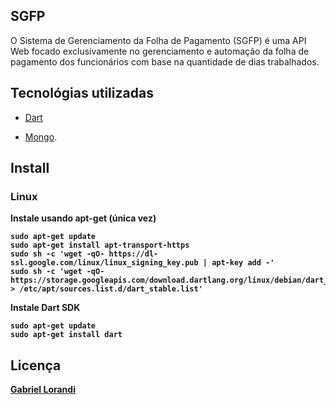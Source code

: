## SGFP

O Sistema de Gerenciamento da Folha de Pagamento (SGFP) é uma API Web focado exclusivamente no gerenciamento e automação da folha de pagamento dos funcionários com base na quantidade de dias trabalhados.

## Tecnológias utilizadas

- [Dart](https://dart.dev/) 

- [Mongo](https://www.mongodb.com/).

## Install

### Linux

<b>Instale usando apt-get (única vez)<b><br/>
 
 ```shell
 sudo apt-get update
 sudo apt-get install apt-transport-https
 sudo sh -c 'wget -qO- https://dl-ssl.google.com/linux/linux_signing_key.pub | apt-key add -'
 sudo sh -c 'wget -qO- https://storage.googleapis.com/download.dartlang.org/linux/debian/dart_stable.list > /etc/apt/sources.list.d/dart_stable.list' 
 ```

<b>Instale Dart SDK <b><br/>
 
 ```shell
 sudo apt-get update
 sudo apt-get install dart
 ```

## Licença

[Gabriel Lorandi](https://www.linkedin.com/in/gabriel-lorandi/)

 
